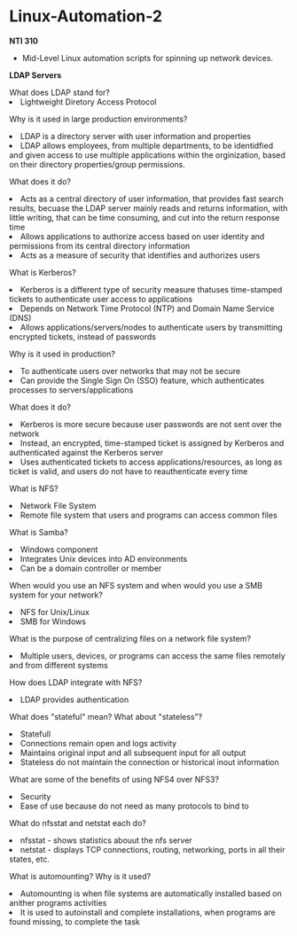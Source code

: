 # Linux-Automation-2
<b>NTI 310</b>
<ul>
<li>Mid-Level Linux automation scripts for spinning up network devices.</li>
</ul>
<b>LDAP Servers</b>
<ul></ul>
What does LDAP stand for?
<li>Lightweight Diretory Access Protocol</li>

Why is it used in large production environments?
<li>LDAP is a directory server with user information and properties</li>
<li>LDAP allows employees, from multiple departments, to be identidfied and given access to use multiple applications within the orginization, based on their directory properties/group permissions.</li>

What does it do?
<li>Acts as a central directory of user information, that provides fast search results, becuase the LDAP server mainly reads and returns information, with little writing, that can be time consuming, and cut into the return response time</li>
<li>Allows applications to authorize access based on user identity and permissions from its central directory information</li>
<li>Acts as a measure of security that identifies and authorizes users</li>

What is Kerberos?
<li>Kerberos is a different type of security measure thatuses time-stamped tickets to authenticate user access to applications</li>
<li>Depends on Network Time Protocol (NTP) and Domain Name Service (DNS)</li>
<li>Allows applications/servers/nodes to authenticate users by transmitting encrypted tickets, instead of passwords</li>

Why is it used in production?
<li>To authenticate users over networks that may not be secure</li>
<li>Can provide the Single Sign On (SSO) feature, which authenticates processes to servers/applications</li>

What does it do?
<li>Kerberos is more secure because user passwords are not sent over the network</li>
<li>Instead, an encrypted, time-stamped ticket is assigned by Kerberos and authenticated against the Kerberos server</li>
<li>Uses authenticated tickets to access applications/resources, as long as ticket is valid, and users do not have to reauthenticate every time</li>

What is NFS?
<li>Network File System</li>
<li>Remote file system that users and programs can access common files</li>

What is Samba?
<li>Windows component</li>
<li>Integrates Unix devices into AD environments</li>
<li>Can be a domain controller or member</li>

When would you use an NFS system and when would you use a SMB system for your network?
<li>NFS for Unix/Linux</li>
<li>SMB for Windows</li>

What is the purpose of centralizing files on a network file system?
<li>Multiple users, devices, or programs can access the same files remotely and from different systems</li>

How does LDAP integrate with NFS?
<li>LDAP provides authentication</li>

What does "stateful" mean?  What about "stateless"?
<li>Statefull</li>
  <li>Connections remain open and logs activity</li>
  <li>Maintains original input and all subsequent input for all output</li>
  <li>Stateless do not maintain the connection or historical inout information</li>

What are some of the benefits of using NFS4 over NFS3?
<li>Security</li>
<li>Ease of use because do not need as many protocols to bind to</li>

What do nfsstat and netstat each do?
<li>nfsstat - shows statistics abouut the nfs server</li>
<li>netstat - displays TCP connections, routing, networking, ports in all their states, etc.</li>

What is automounting?  Why is it used?
<li>Automounting is when file systems are automatically installed based on anither programs activities</li>
<li>It is used to autoinstall and complete installations, when programs are found missing, to complete the task</li>
